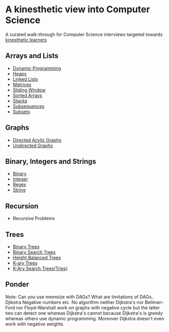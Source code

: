 # A kinesthetic view into Computer Science

A curated walk-through for Computer Science interviews targeted towards [kinesthetic learners](https://en.wikipedia.org/wiki/Kinesthetic_learning)

## Arrays and Lists

* [Dynamic Programming](https://leetcode.com/list?selectedList=9di6va53)
* [Heaps](https://leetcode.com/list?selectedList=9duvlo7t)
* [Linked Lists](https://leetcode.com/list/?selectedList=9dbla3q1)
* [Matrices](https://leetcode.com/list/?selectedList=9dunhxke)
* [Sliding Window](https://leetcode.com/list?selectedList=9di1s4a1)
* [Sorted Arrays](https://leetcode.com/list?selectedList=9dunj1mv)
* [Stacks](https://leetcode.com/list/?selectedList=9duv7mlj)
* [Subsequences](https://leetcode.com/list?selectedList=9di46ijj)
* [Subsets](https://leetcode.com/list?selectedList=9db0qj9v)  

## Graphs

* [Directed Acylic Graphs](https://leetcode.com/list?selectedList=90obk211)
* [Undirected Graphs](https://leetcode.com/list?selectedList=90oja7h2)

## Binary, Integers and Strings
* [Binary](https://leetcode.com/list?selectedList=90xf0762)
* [Integer](https://leetcode.com/list?selectedList=90xf7w3c)
* [Regex](https://leetcode.com/list?selectedList=90xftxlv)
* [String](https://leetcode.com/list?selectedList=90xfipte)


## Recursion
* Recursive Problems

## Trees

* [Binary Trees](https://leetcode.com/list?selectedList=9dqqweim)
* [Binary Search Trees](https://leetcode.com/list?selectedList=9db7rant)
* [Height Balanced Trees](https://leetcode.com/list?selectedList=9db7m9ms)
* [K-ary Trees](https://leetcode.com/list?selectedList=9db7pr2r)
* [K-Ary Search Trees(Tries)](https://leetcode.com/list?selectedList=9db74ov1)

## Ponder

Note: Can you use memoize with DAGs? What are limitations of DAGs.. 
Djikstra Negative numbers etc. No algorithm neither Dijkstra's nor Bellman-Ford 
nor Floyd-Warshall work on graphs with negative cycle but the latter two can detect 
one whereas Dijkstra's cannot because Dijkstra's is greedy whereas others use dynamic programming. 
Moreover Dijkstra doesn't even work with negative weights. 